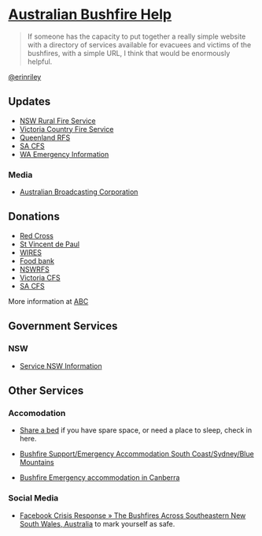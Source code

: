 # [Australian Bushfire Help](https://bushfire.help/)

> If someone has the capacity to put together a really simple website with a
> directory of services available for evacuees and victims of the bushfires,
> with a simple URL, I think that would be enormously helpful.

[@erinriley](https://twitter.com/erinrileyau/status/1212648994041544704?s=21)

## Updates

*   [NSW Rural Fire Service](https://www.rfs.nsw.gov.au/)
*   [Victoria Country Fire Service](https://www.cfa.vic.gov.au/home)
*   [Queenland RFS](https://www.ruralfire.qld.gov.au/)
*   [SA CFS](https://www.cfs.sa.gov.au/)
*   [WA Emergency Information](https://www.emergency.wa.gov.au/)

### Media

*   [Australian Broadcasting Corporation](https://www.abc.net.au/news/)

    <!-- *   [Freqfinder](https://jufemaiz.github.io/freq-finder-react/)
        (find your nearest radio services) -->

## Donations

*   [Red Cross](https://www.redcross.org.au/campaigns/disaster-relief-and-recovery-bushfires)
*   [St Vincent de Paul](https://donate.vinnies.org.au/appeals-nsw/vinnies-nsw-bushfire-appeal-nsw)
*   [WIRES](https://www.wires.org.au/donate/now)
*   [Food bank](https://www.foodbank.org.au/)
*   [NSWRFS](https://www.rfs.nsw.gov.au/about-us/fundraising)
*   [Victoria CFS](https://www.cfa.vic.gov.au/volunteer-careers/volunteers)
*   [SA CFS](https://cfsfoundation.org.au/donate)

More information at [ABC](https://www.abc.net.au/classic/read-and-watch/news/bushfire-donations/11823676)

## Government Services

### NSW

*   [Service NSW Information](https://www.service.nsw.gov.au/assistance-bushfire-affected-communities)
<!-- *   [] -->

## Other Services

### Accomodation

*   [Share a bed](https://epr1984.wixsite.com/shareabed)
    if you have spare space, or need a place to sleep, check in here.

*   [Bushfire Support/Emergency Accommodation South Coast/Sydney/Blue Mountains](https://www.facebook.com/groups/495740497967750/)

*   [Bushfire Emergency accommodation in Canberra](https://www.facebook.com/groups/1639155472891471/)

### Social Media

*   [Facebook Crisis Response » The Bushfires Across Southeastern New South Wales, Australia](https://www.facebook.com/crisisresponse/821836334954181/)
    to mark yourself as safe.

